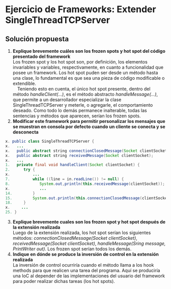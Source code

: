 # Ejercicio de Frameworks: Extender SingleThreadTCPServer
## Solución propuesta
1. **Explique brevemente cuáles son los frozen spots y hot spot del código presentado del framework** <br>Los frozen spot y los hot spot son, por definición, los elementos invariables y variables, respectivamente, en cuanto a funcionalidad que posee un framework. Los hot spot puden ser desde un método hasta una clase, lo fundamental es que sea una pieza de código modificable o extendible. <br>&emsp;Teniendo esto en cuenta, el único hot spot presente, dentro del método _handleClient(...)_, es el método abstracto _handleMessage(...)_, que permite a un desarrollador especializar la clase SingleThreadTCPServer y meterle, o agregarle, el comportamiento deseado. Como todo lo demás permanece inalterable, todas las sentencias y métodos que aparecen, serían los frozen spots.<br>
2. **Modificar este framework para permitir personalizar los mensajes que se muestran en consola por defecto cuando un cliente se conecta y se desconecta**
```Java
x. public class SingleThreadTCPServer {
x.   ...
x.   public abstract string connectionClosedMessage(Socket clientSocket);
x.   public abstract string receivedMessage(Socket clientSocket);
x.   ...
1.   private final void handleClient(Socket clientSocket) {
2.      try {
x.          ...
7.          while ((line = in.readLine()) != null) {
8.             System.out,println(this.receivedMessage(clientSocket));
x.             ...
14.         }
15.         System.out.println(this.connectionClosedMessage(clientSocket));
18.     }
x.     ...
25. }
```
3. **Explique brevemente cuales son los frozen spot y hot spot después de la extensión realizada** <br>Luego de la extensión realizada, los hot spot serían los siguientes métodos: _connectionClosedMessage(Socket clientSocket)_, _receivedMessage(Socket clientSocket)_, _handleMessage(Sring message, PrintWriter out)_. Los frozen spot serían todos los demás.
4. **Indique en dónde se produce la inversión de control en la extensión realizada** <br> La inversión de control ocurriría cuando el método llama a los hook methods para que realicen una tarea del programa. Aquí se produciría una IoC al depender de las implementaciones del usuario del framework para poder realizar dichas tareas (los hot spots).
